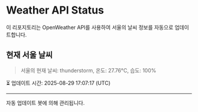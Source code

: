 
# Weather API Status

이 리포지토리는 OpenWeather API를 사용하여 서울의 날씨 정보를 자동으로 업데이트합니다.

## 현재 서울 날씨
> 서울의 현재 날씨: thunderstorm, 온도: 27.76°C, 습도: 100%

⏳ 업데이트 시간: 2025-08-29 17:07:17 (UTC)

---
자동 업데이트 봇에 의해 관리됩니다.
